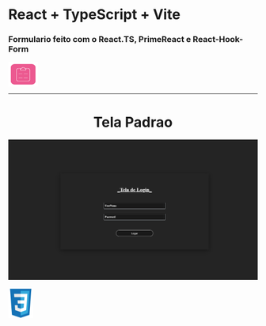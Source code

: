 # React + TypeScript + Vite


<h3>Formulario feito com o React.TS, PrimeReact e React-Hook-Form</h3>

  <img align="center" height="50" width="60" src="./ReadMeImages/react-hook-form-logo-only.svg">

<hr/>

<div style="inline-block">

  <h1 align="center">Tela Padrao</h1>

![Exemplo 1](./ReadMeImages/paginaNormal.png)

<div style="display: inline_block">

  <img align="center" height="60" width="50" src="https://raw.githubusercontent.com/devicons/devicon/master/icons/css3/css3-original.svg">

 </div>

<div>